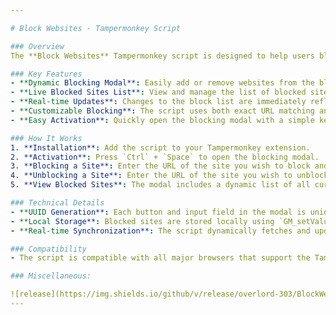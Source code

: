 ```yaml
---

# Block Websites - Tampermonkey Script

### Overview
The **Block Websites** Tampermonkey script is designed to help users block unwanted websites directly from their browsers. This tool is especially useful for maintaining productivity, preventing access to distracting or harmful websites, and customizing your browsing experience.

### Key Features
- **Dynamic Blocking Modal**: Easily add or remove websites from the block list through a user-friendly modal interface.
- **Live Blocked Sites List**: View and manage the list of blocked sites in real-time, ensuring you always have the latest information.
- **Real-time Updates**: Changes to the block list are immediately reflected across all open tabs, providing a seamless experience.
- **Customizable Blocking**: The script uses both exact URL matching and regex patterns to block sites, giving you flexibility in how you define blocked content.
- **Easy Activation**: Quickly open the blocking modal with a simple keyboard shortcut (`Ctrl` + `Space`), making it easy to manage your block list on the go.

### How It Works
1. **Installation**: Add the script to your Tampermonkey extension.
2. **Activation**: Press `Ctrl` + `Space` to open the blocking modal.
3. **Blocking a Site**: Enter the URL of the site you wish to block and click the "`Block`" button. The site will be immediately added to the block list and access will be restricted.
4. **Unblocking a Site**: Enter the URL of the site you wish to unblock and click the "`Unblock`" button. The site will be removed from the block list and access will be restored.
5. **View Blocked Sites**: The modal includes a dynamic list of all currently blocked sites, allowing you to easily manage and review your block list.

### Technical Details
- **UUID Generation**: Each button and input field in the modal is uniquely identified using UUIDs to prevent conflicts and ensure smooth operation.
- **Local Storage**: Blocked sites are stored locally using `GM_setValue` and `GM_getValue`, ensuring persistence across sessions.
- **Real-time Synchronization**: The script dynamically fetches and updates the list of blocked sites, ensuring consistency across multiple tabs.

### Compatibility
- The script is compatible with all major browsers that support the Tampermonkey extension, including Chrome, Firefox, Safari, and Edge.

### Miscellaneous:

![release](https://img.shields.io/github/v/release/overlord-303/BlockWebsitesTampermonkey?display_name=release&style=flat&logo=artifacthub&logoColor=%23000000&label=Latest%20Release%3A&labelColor=%23ffffff) ![license](https://img.shields.io/github/license/overlord-303/BlockWebsitesTampermonkey?style=flat&logo=bookstack&logoColor=%23000000&label=License%3A&labelColor=%23ffffff&color=%23ff0000) ![activity](https://img.shields.io/github/commit-activity/y/overlord-303/BlockWebsitesTampermonkey?style=flat&logo=Github&logoColor=%23000000&label=Commit%20Activity%3A&labelColor=%23ffffff&color=%23000000)
---
```

